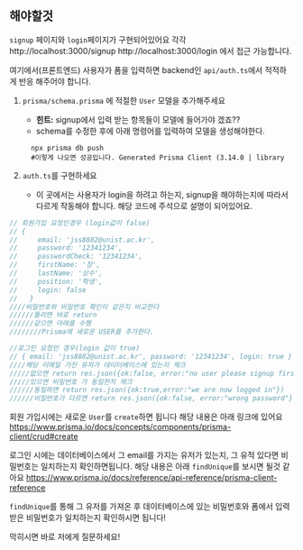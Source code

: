 ## 해야할것

`signup` 페이지와 `login`페이지가 구현되어있어요 각각
http://localhost:3000/signup
http://localhost:3000/login
에서 접근 가능합니다.

여기에서(프론트엔드) 사용자가 폼을 입력하면 backend인 `api/auth.ts`에서 적적하게 반응 해주어야 합니다.

1. `prisma/schema.prisma` 에 적절한 `User` 모델을 추가해주세요

   - **힌트:** signup에서 입력 받는 항목들이 모델에 들어가야 겠죠??
   - schema를 수정한 후에 아래 명령어를 입력하여 모델을 생성해야한다.

   ```shell
     npx prisma db push
     #이렇게 나오면 성공입니다. Generated Prisma Client (3.14.0 | library
   ```

2. `auth.ts`를 구현하세요
   - 이 곳에서는 사용자가 login을 하려고 하는지, signup을 해야하는지에 따라서 다르게 작동해야 합니다. 해당 코드에 주석으로 설명이 되어있어요.

```javascript
// 회원가입 요청인경우 (login값이 false)
// {
//     email: 'jss8882@unist.ac.kr',
//     password: '12341234',
//     passwordCheck: '12341234',
//     firstName: '장',
//     lastName: '상수',
//     position: '학생',
//     login: false
//   }
////비밀번호와 비밀번호 확인이 같은지 비교한다
//////틀리면 바로 return
//////같으면 아래를 수행
////////Prisma에 새로운 USER를 추가한다.

//로그인 요청인 경우(login 값이 true)
// { email: 'jss8882@unist.ac.kr', password: '12341234', login: true }
////해당 이메일 가진 유저가 데이터베이스에 있는지 체크
/////없으면 return res.json({ok:false, error:"no user please signup first"})
/////있으면 비밀번호 가 동일한지 체크
//////동일하면 return res.json({ok:true,error:"we are now logged in"})
//////비밀번호가 다르면 return res.json({ok:false, error:"wrong password"})
```

회원 가입시에는 새로운 `User`를 `create`하면 됩니다 해당 내용은 아래 링크에 있어요
https://www.prisma.io/docs/concepts/components/prisma-client/crud#create

로그인 시에는 데이터베이스에서 그 email를 가지는 유저가 있는지, 그 유적 있다면 비밀번호는 일치하는지 확인하면됩니다. 해당 내용은 아래 `findUnique`를 보시면 될것 같아요
https://www.prisma.io/docs/reference/api-reference/prisma-client-reference

`findUnique`를 통해 그 유저를 가져온 후 데이터베이스에 있는 비밀번호와 폼에서 입력받은 비밀번호가 일치하는지 확인하시면 됩니다!

막히시면 바로 저에게 질문하세요!
